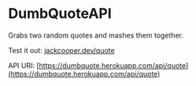 # DumbQuoteAPI

Grabs two random quotes and mashes them together.

Test it out: [jackcooper.dev/quote](https://jackcooper.dev/quote)

API URI: [https://dumbquote.herokuapp.com/api/quote](https://dumbquote.herokuapp.com/api/quote)
